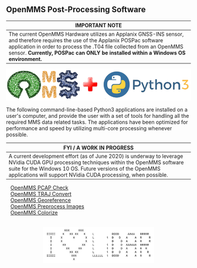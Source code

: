 <h2>OpenMMS Post-Processing Software</h2>

| IMPORTANT NOTE | 
| ---------------|
| The current OpenMMS Hardware utilizes an Applanix GNSS-INS sensor, and therefore requires the use of the Applanix POSPac software application in order to process the .T04 file collected from an OpenMMS sensor. **Currently, POSPac can ONLY be installed within a Windows OS environment.** |

<p align="center">
<img src="../images/openmms_oss.png">
</p>

<p>The following command-line-based Python3 applications are installed on a user's computer, and provide the user with a set of tools for handling all the required MMS data related tasks. The applications have been optimized for performance and speed by utilizing multi-core processing whenever possible.</p>

| FYI / A WORK IN PROGRESS | 
| ---------------|
| A current development effort (as of June 2020) is underway to leverage NVidia CUDA GPU processing techniques within the OpenMMS software suite for the Windows 10 OS. Future versions of the OpenMMS applications will support NVidia CUDA processing, when possible. |

<p>&nbsp;&nbsp;&nbsp;<a href="./code/openmms_pcap_check.py">OpenMMS PCAP Check</a>
<br>&nbsp;&nbsp;&nbsp;<a href="./code/openmms_traj_convert.py">OpenMMS TRAJ Convert</a>
<br>&nbsp;&nbsp;&nbsp;<a href="./code/openmms_georeference.py">OpenMMS Georeference</a>
<br>&nbsp;&nbsp;&nbsp;<a href="./code/openmms_preprocess_images.py">OpenMMS Preprocess Images</a>
<br>&nbsp;&nbsp;&nbsp;<a href="./code/openmms_colorize.py">OpenMMS Colorize</a></p>

<p align="center"><br>
<img width="60%" src="../images/i_heart_lidar.png">
</p>
